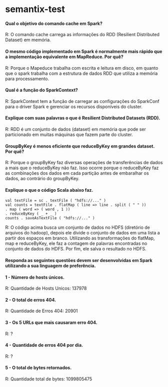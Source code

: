 # semantix-test

#### Qual o objetivo do comando cache em Spark?
R: O comando cache carrega as informações do RDD (Resilient Distributed Dataset) em memória.

#### O mesmo código implementado em Spark é normalmente mais rápido que a implementação equivalente em MapReduce. Por quê?
R: Porque o Mapeduce trabalha com escrita e leitura em disco, em quanto que o spark trabalha com a estrutura de dados RDD que utiliza a memória para processamento.

#### Qual é a função do SparkContext?
R: SparkContext tem a função de carregar as configurações do SparkConf para o driver Spark e gerenciar os recursos disponíveis do cluster.

#### Explique com suas palavras o que é Resilient Distributed Datasets (RDD).
R: RDD é um conjunto de dados (dataset) em memória que pode ser particionado em muitas máquinas que fazem parte do cluster.

#### GroupByKey é menos eficiente que reduceByKey em grandes dataset. Por quê?
R: Porque o groupByKey faz diversas operações de transferências de dados a mais que o reduceByKey não faz. Isso ocorre porque o reduceByKey faz as combinações dos dados em cada partição antes de embaralhar os dados, ao contrário do groupByKey.

#### Explique o que o código Scala abaixo faz.
```
val textFile = sc . textFile ( "hdfs://..." )
val counts = textFile . flatMap ( line => line . split ( " " ))
. map ( word => ( word , 1 ))
. reduceByKey ( _ + _ )
counts . saveAsTextFile ( "hdfs://..." )
```
R: O código acima busca um conjunto de dados no HDFS (diretório de arquivos do hadoop), depois ele divide o conjunto de dados em uma lista a partir dos espaços em branco. Utilizando as transformações do flatMap, map e reduceByKey, ele faz a contagem de palavras encontradas no conjunto de dados do HDFS. Por fim, ele salva o resultado no HDFS.

#### Responda as seguintes questões devem ser desenvolvidas em Spark utilizando a sua linguagem de preferência.

#### 1 - Número de hosts únicos.
R: Quantidade de Hosts Unicos: 137978

#### 2 - O total de erros 404.
R: Quantidade de Erros 404: 20901

#### 3 - Os 5 URLs que mais causaram erro 404.
R: ?

#### 4 - Quantidade de erros 404 por dia.
R: ?

#### 5 - O total de bytes retornados.
R: Quantidade total de bytes: 1099805475

